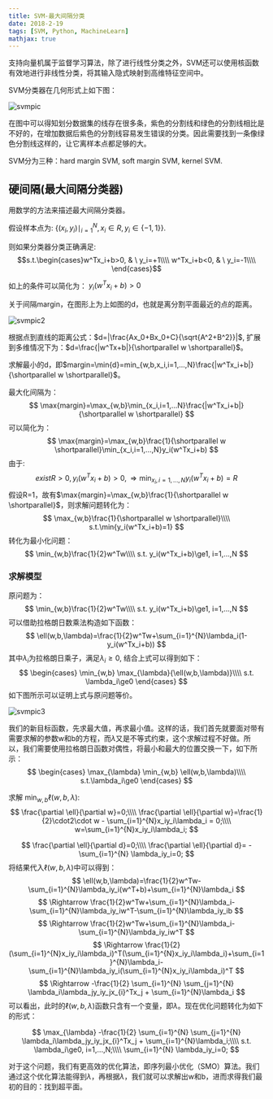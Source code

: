 ```yaml
---
title: SVM-最大间隔分类
date: 2018-2-19
tags: [SVM, Python, MachineLearn]
mathjax: true
---
```


支持向量机属于监督学习算法，除了进行线性分类之外，SVM还可以使用核函数有效地进行非线性分类，将其输入隐式映射到高维特征空间中。
<!-- more -->

SVM分类器在几何形式上如下图：

![svmpic](https://image-1252432001.cos.ap-chengdu.myqcloud.com/SVM/svmpic.png)

在图中可以得知划分数据集的线存在很多条，紫色的分割线和绿色的分割线相比是不好的，在增加数据后紫色的分割线容易发生错误的分类。因此需要找到一条像绿色分割线这样的，让它离样本点都足够的大。

SVM分为三种：hard margin SVM,
            soft margin SVM,
            kernel SVM.
## 硬间隔(最大间隔分类器)
用数学的方法来描述最大间隔分类器。

假设样本点为: $\{(x_i, y_i)\mid_{i=1}^{N},x_i \in R ,y_i\in\{-1,1\}\}$.

则如果分类器分类正确满足:
$$s.t.\begin{cases}w^Tx_i+b>0, & \ y_i=+1\\\\
w^Tx_i+b<0, & \ y_i=-1\\\\
\end{cases}$$

如上的条件可以简化为：
$y_i(w^Tx_i+b)>0$

关于间隔margin，在图形上为上如图的d，也就是离分割平面最近的点的距离。

![svmpic2](https://image-1252432001.cos.ap-chengdu.myqcloud.com/SVM/svmpic2.png)

根据点到直线的距离公式：$d=|\frac{Ax_0+Bx_0+C}{\sqrt{A^2+B^2}}|$, 扩展到多维情况下为：$d=\frac{|w^Tx+b|}{\shortparallel w \shortparallel}$。

求解最小的d，即$margin=\min{d}=min_{w,b,x_i,i=1,...,N}\frac{|w^Tx_i+b|}{\shortparallel w \shortparallel}$。

最大化间隔为：
$$
\max{margin}=\max_{w,b}\min_{x_i,i=1,...N}\frac{|w^Tx_i+b|}{\shortparallel w \shortparallel}
$$
可以简化为：
$$
\max{margin}=\max_{w,b}\frac{1}{\shortparallel w \shortparallel}\min_{x_i,i=1,...,N}y_i(w^Tx_i+b)
$$
由于:
$$
exist R>0,y_i(w^Tx_i+b)>0,\Rightarrow \min_{x_i, i=1,...,N}y_i(w^Tx_i+b)=R
$$
假设R=1，故有$\max{margin}=\max_{w,b}\frac{1}{\shortparallel w \shortparallel}$，则求解问题转化为：
$$
\max_{w,b}\frac{1}{\shortparallel w \shortparallel}\\\\
s.t.\min{y_i(w^Tx_i+b)=1}
$$
转化为最小化问题：
$$
\min_{w,b}\frac{1}{2}w^Tw\\\\
s.t. y_i(w^Tx_i+b)\ge1, i=1,...,N
$$
### 求解模型

原问题为：
$$
\min_{w,b}\frac{1}{2}w^Tw\\\\
s.t. y_i(w^Tx_i+b)\ge1, i=1,...,N
$$
可以借助拉格朗日数乘法构造如下函数：
$$
\ell(w,b,\lambda)=\frac{1}{2}w^Tw+\sum_{i=1}^{N}\lambda_i(1-y_i(w^Tx_i+b))
$$
其中$\lambda_i$为拉格朗日乘子，满足$\lambda_i\ge0$, 结合上式可以得到如下：
$$
\begin{cases}
\min_{w,b} \max_{\lambda}{\ell(w,b,\lambda)}\\\\
s.t. \lambda_i\ge0
\end{cases}
$$
如下图所示可以证明上式与原问题等价。

![svmpic3](https://image-1252432001.cos.ap-chengdu.myqcloud.com/SVM/svmpic3.png)

我们的新目标函数，先求最大值，再求最小值。这样的话，我们首先就要面对带有需要求解的参数w和b的方程，而$\lambda$又是不等式约束，这个求解过程不好做。所以，我们需要使用拉格朗日函数对偶性，将最小和最大的位置交换一下，如下所示：
$$
\begin{cases}
\max_{\lambda} \min_{w,b} \ell(w,b,\lambda)\\\\
s.t.\lambda_i\ge0
\end{cases}
$$

求解 $\min_{w,b}\ell(w,b,\lambda)$:
$$
\frac{\partial \ell}{\partial w}=0;\\\\
\frac{\partial \ell}{\partial w}=\frac{1}{2}\cdot2\cdot w - \sum_{i=1}^{N}x_iy_i\lambda_i = 0;\\\\
w=\sum_{i=1}^{N}x_iy_i\lambda_i;
$$

$$
\frac{\partial \ell}{\partial d}=0;\\\\
\frac{\partial \ell}{\partial d}= -\sum_{i=1}^{N} \lambda_iy_i=0;
$$
将结果代入$\ell(w,b,\lambda)$中可以得到：
$$
\ell(w,b,\lambda)=\frac{1}{2}w^Tw-\sum_{i=1}^{N}\lambda_iy_i(w^T+b)+\sum_{i=1}^{N}\lambda_i
$$
$$
\Rightarrow \frac{1}{2}w^Tw+\sum_{i=1}^{N}\lambda_i-\sum_{i=1}^{N}\lambda_iy_iw^T-\sum_{i=1}^{N}\lambda_iy_ib
$$
$$
\Rightarrow \frac{1}{2}w^Tw+\sum_{i=1}^{N}\lambda_i-\sum_{i=1}^{N}\lambda_iy_iw^T
$$
$$
\Rightarrow \frac{1}{2}(\sum_{i=1}^{N}x_iy_i\lambda_i)^T(\sum_{i=1}^{N}x_iy_i\lambda_i)+\sum_{i=1}^{N}\lambda_i-\sum_{i=1}^{N}\lambda_iy_i(\sum_{i=1}^{N}x_iy_i\lambda_i)^T
$$
$$
\Rightarrow -\frac{1}{2} \sum_{i=1}^{N} \sum_{j=1}^{N} \lambda_i\lambda_jy_iy_jx_{i}^Tx_j + \sum_{i=1}^{N}\lambda_i
$$
可以看出，此时的$\ell(w,b,\lambda)$函数只含有一个变量，即$\lambda$。现在优化问题转化为如下的形式：

$$
\max_{\lambda} -\frac{1}{2} \sum_{i=1}^{N} \sum_{j=1}^{N} \lambda_i\lambda_jy_iy_jx_{i}^Tx_j + \sum_{i=1}^{N}\lambda_i;\\\\
s.t. \lambda_i\ge0, i=1,...,N;\\\\
\sum_{i=1}^{N} \lambda_iy_i=0;
$$

对于这个问题，我们有更高效的优化算法，即序列最小优化（SMO）算法。我们通过这个优化算法能得到$\lambda$，再根据$\lambda$，我们就可以求解出w和b，进而求得我们最初的目的：找到超平面。
